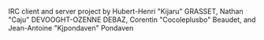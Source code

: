 IRC client and server project by Hubert-Henri "Kijaru" GRASSET, Nathan "Caju" DEVOOGHT-OZENNE DEBAZ, Corentin "Cocoleplusbo" Beaudet, and Jean-Antoine "Kjpondaven" Pondaven